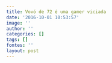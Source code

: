 ```yaml
---
title: Vovó de 72 é uma gamer viciada
date: '2016-10-01 10:53:57'
image: ''
author: ''
categories: []
tags: []
fontes: ''
layout: post
---
```

